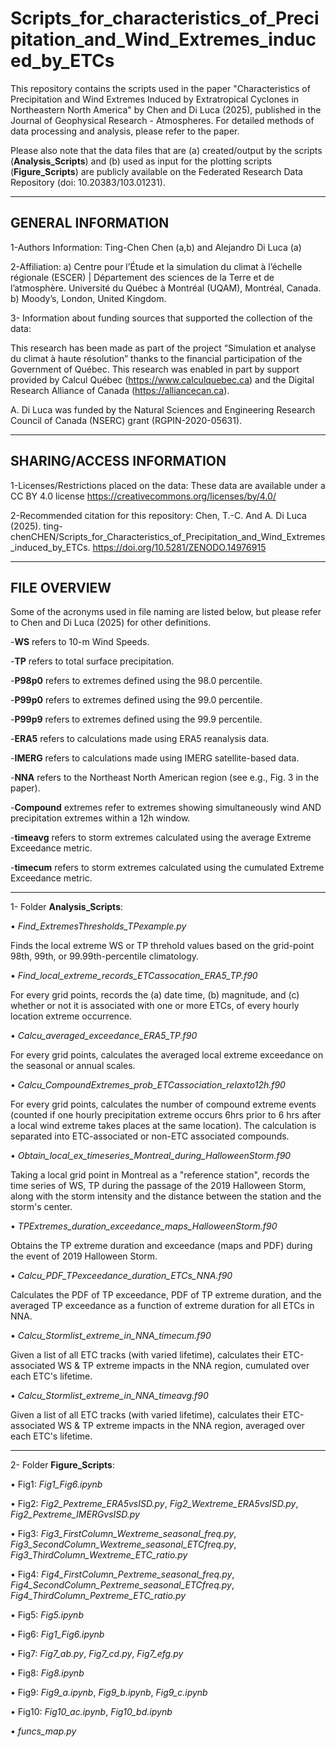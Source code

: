 # Scripts_for_characteristics_of_Precipitation_and_Wind_Extremes_induced_by_ETCs

This repository contains the scripts used in the paper "Characteristics of Precipitation and Wind Extremes Induced by Extratropical Cyclones in Northeastern North America" by Chen and Di Luca (2025), published in the Journal of Geophysical Research - Atmospheres. For detailed methods of data processing and analysis, please refer to the paper. 

Please also note that the data files that are
(a) created/output by the scripts (**Analysis_Scripts**) and 
(b) used as input for the plotting scripts (**Figure_Scripts**) 
are publicly available on the Federated Research Data Repository (doi: 10.20383/103.01231).

--------------------
GENERAL INFORMATION
--------------------

1-Authors Information: Ting-Chen Chen (a,b) and Alejandro Di Luca (a)

2-Affiliation: 
	a) Centre pour l’Étude et la simulation du climat à l’échelle régionale (ESCER) | Département des sciences de la Terre et de l’atmosphère. Université du Québec à Montréal (UQAM), Montréal, Canada. 
	b) Moody’s, London, United Kingdom.

3- Information about funding sources that supported the collection of the data:

This research has been made as part of the project “Simulation et analyse du climat à haute résolution” thanks to the financial participation of the Government of Québec. This research was enabled in part by support provided by Calcul Québec (https://www.calculquebec.ca) and the Digital Research Alliance of Canada (https://alliancecan.ca). 

A. Di Luca was funded by the Natural Sciences and Engineering Research Council of Canada (NSERC) grant (RGPIN-2020-05631). 

--------------------------------------------------
SHARING/ACCESS INFORMATION
--------------------------------------------------

1-Licenses/Restrictions placed on the data: 
These data are available under a CC BY 4.0 license <https://creativecommons.org/licenses/by/4.0/> 

2-Recommended citation for this repository:
Chen, T.-C. And A. Di Luca (2025). ting-chenCHEN/Scripts_for_Characteristics_of_Precipitation_and_Wind_Extremes_induced_by_ETCs. https://doi.org/10.5281/ZENODO.14976915

-----------------------------
FILE OVERVIEW
-----------------------------

Some of the acronyms used in file naming are listed below, but please refer to Chen and Di Luca (2025) for other definitions.

-**WS** refers to 10-m Wind Speeds.

-**TP** refers to total surface precipitation.

-**P98p0** refers to extremes defined using the 98.0 percentile.

-**P99p0** refers to extremes defined using the 99.0 percentile.

-**P99p9** refers to extremes defined using the 99.9 percentile.

-**ERA5** refers to calculations made using ERA5 reanalysis data.

-**IMERG** refers to calculations made using IMERG satellite-based data.

-**NNA** refers to the Northeast North American region (see e.g., Fig. 3 in the paper).

-**Compound** extremes refer to extremes showing simultaneously wind AND precipitation extremes within a 12h window.

-**timeavg** refers to storm extremes calculated using the average Extreme Exceedance metric.

-**timecum** refers to storm extremes calculated using the cumulated Extreme Exceedance metric.

-----------------------------
1- Folder **Analysis_Scripts**:

•	*Find_ExtremesThresholds_TPexample.py*

Finds the local extreme WS or TP threhold values based on the grid-point 98th, 99th, or 99.99th-percentile climatology.
  
•	*Find_local_extreme_records_ETCassocation_ERA5_TP.f90*

For every grid points, records the (a) date time, (b) magnitude, and (c) whether or not it is associated with one or more ETCs, of every hourly location extreme occurrence.

•	*Calcu_averaged_exceedance_ERA5_TP.f90*

For every grid points, calculates the averaged local extreme exceedance on the seasonal or annual scales. 

•	*Calcu_CompoundExtremes_prob_ETCassociation_relaxto12h.f90*

For every grid points, calculates the number of compound extreme events (counted if one hourly precipitation extreme occurs 6hrs prior to 6 hrs after a local wind extreme takes places at the same location). The calculation is separated into ETC-associated or non-ETC associated compounds.  

•	*Obtain_local_ex_timeseries_Montreal_during_HalloweenStorm.f90*

Taking a local grid point in Montreal as a "reference station", records the time series of WS, TP during the passage of the 2019 Halloween Storm, along with the storm intensity and the distance between the station and the storm's center.

•	*TPExtremes_duration_exceedance_maps_HalloweenStorm.f90*

Obtains the TP extreme duration and exceedance (maps and PDF) during the event of 2019 Halloween Storm. 

•	*Calcu_PDF_TPexceedance_duration_ETCs_NNA.f90*

Calculates the PDF of TP exceedance, PDF of TP extreme duration, and the averaged TP exceedance as a function of extreme duration for all ETCs in NNA. 

•	*Calcu_Stormlist_extreme_in_NNA_timecum.f90*

Given a list of all ETC tracks (with varied lifetime), calculates their ETC-associated WS & TP extreme impacts in the NNA region, cumulated over each ETC's lifetime.

•	*Calcu_Stormlist_extreme_in_NNA_timeavg.f90*

Given a list of all ETC tracks (with varied lifetime), calculates their ETC-associated WS & TP extreme impacts in the NNA region, averaged over each ETC's lifetime.

-----------------------------

2- Folder **Figure_Scripts**:

• Fig1:  *Fig1_Fig6.ipynb*

•	Fig2:  *Fig2_Pextreme_ERA5vsISD.py*, *Fig2_Wextreme_ERA5vsISD.py*, *Fig2_Pextreme_IMERGvsISD.py* 
         
•	Fig3:  *Fig3_FirstColumn_Wextreme_seasonal_freq.py*, *Fig3_SecondColumn_Wextreme_seasonal_ETCfreq.py*, *Fig3_ThirdColumn_Wextreme_ETC_ratio.py*

•	Fig4:  *Fig4_FirstColumn_Pextreme_seasonal_freq.py*, *Fig4_SecondColumn_Pextreme_seasonal_ETCfreq.py*, *Fig4_ThirdColumn_Pextreme_ETC_ratio.py*

•	Fig5:  *Fig5.ipynb*

•	Fig6:  *Fig1_Fig6.ipynb*

•	Fig7:  *Fig7_ab.py*, *Fig7_cd.py*, *Fig7_efg.py*

•	Fig8:  *Fig8.ipynb*

•	Fig9:  *Fig9_a.ipynb*, *Fig9_b.ipynb*, *Fig9_c.ipynb*

•	Fig10: *Fig10_ac.ipynb*, *Fig10_bd.ipynb*

•	*funcs_map.py*




